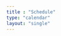 ```yaml
---
title : "Schedule"
type: "calendar"
layout: "single"
---
```

<link rel="stylesheet" href="/css/full-calendar.css">

<script>
 document.addEventListener('DOMContentLoaded', function() {
  var calendarEl = document.getElementById('calendar');

  var calendar = new FullCalendar.Calendar(calendarEl, {
    initialView: 'dayGridMonth',
    headerToolbar: {
      left: 'prev,next today',
      center: 'title',
      right: 'dayGridMonth,listMonth'
    },
    events: [
      {
        title: 'Meeting 1',
        url: '#',
        start: '2022-01-27T17:30:00'
      },
      {
        title: 'Meeting 2',
        url: '#',
        start: '2022-02-10T17:30:00'
      },
      {
        title: 'Meeting 3',
        url: '#',
        start: '2022-02-24T17:30:00'
      },
      {
        title: 'Meeting 4',
        url: '#',
        start: '2022-03-07T17:30:00'
      },
      {
        title: 'Meeting 5',
        url: '#',
        start: '2022-03-31T17:30:00'
      },
      {
        title: 'Meeting 6',
        url: '#',
        start: '2022-04-14T17:30:00'
      },
      {
        title: 'Meeting 7',
        url: '#',
        start: '2022-04-28T17:30:00'
      },
    ],
  });

  let details = navigator.userAgent;
  let regexp = /android|iphone|kindle|ipad/i;
  let isMobileDevice = regexp.test(details);

  if (isMobileDevice) {
      calendar.changeView('listMonth');
  }

  calendar.render();



 });
</script>
